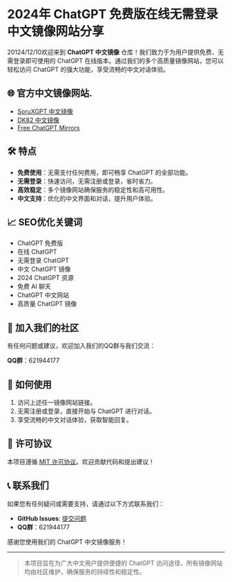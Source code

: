 # 2024年 ChatGPT 免费版在线无需登录中文镜像网站分享

20124/12/10欢迎来到 **ChatGPT 中文镜像** 仓库！我们致力于为用户提供免费、无需登录即可使用的 ChatGPT 在线版本。通过我们的多个高质量镜像网站，您可以轻松访问 ChatGPT 的强大功能，享受流畅的中文对话体验。

## 🌐 官方中文镜像网站.

- [SoruXGPT 中文镜像](https://www.soruxgpt.top/282.html)
- [DK82 中文镜像](https://www.dk82.com/17.html)
- [Free ChatGPT Mirrors](https://free.chatgpt-mirrors.top)

## 🛠️ 特点

- **免费使用**：无需支付任何费用，即可畅享 ChatGPT 的全部功能。
- **无需登录**：快速访问，无需注册或登录，省时省力。
- **高效稳定**：多个镜像网站确保服务的稳定性和高可用性。
- **中文支持**：优化的中文界面和对话，提升用户体验。

## 📈 SEO优化关键词

- ChatGPT 免费版
- 在线 ChatGPT
- 无需登录 ChatGPT
- 中文 ChatGPT 镜像
- 2024 ChatGPT 资源
- 免费 AI 聊天
- ChatGPT 中文网站
- 高质量 ChatGPT 镜像

## 📢 加入我们的社区

有任何问题或建议，欢迎加入我们的QQ群与我们交流：

**QQ群**：621944177

## 🔧 如何使用

1. 访问上述任一镜像网站链接。
2. 无需注册或登录，直接开始与 ChatGPT 进行对话。
3. 享受流畅的中文对话体验，获取智能回复。

## 📄 许可协议

本项目遵循 [MIT 许可协议](LICENSE)。欢迎贡献代码和提出建议！

## 📞 联系我们

如果您有任何疑问或需要支持，请通过以下方式联系我们：

- **GitHub Issues**: [提交问题](https://github.com/chatgpt-zh-mirrors/chatgpt-mirrors-2024/issues)
- **QQ群**：621944177

感谢您使用我们的 ChatGPT 中文镜像服务！

---

> 本项目旨在为广大中文用户提供便捷的 ChatGPT 访问途径，所有镜像网站均由社区维护，确保服务的持续性和稳定性。

